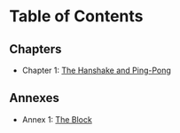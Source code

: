 # Table of Contents

## Chapters

- Chapter 1: [The Hanshake and Ping-Pong](chapter_01.md)

## Annexes

- Annex 1: [The Block](annex_01.md)
